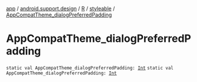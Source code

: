 [app](../../../index.md) / [android.support.design](../../index.md) / [R](../index.md) / [styleable](index.md) / [AppCompatTheme_dialogPreferredPadding](.)

# AppCompatTheme_dialogPreferredPadding

`static val AppCompatTheme_dialogPreferredPadding: `[`Int`](https://kotlinlang.org/api/latest/jvm/stdlib/kotlin/-int/index.html)
`static val AppCompatTheme_dialogPreferredPadding: `[`Int`](https://kotlinlang.org/api/latest/jvm/stdlib/kotlin/-int/index.html)